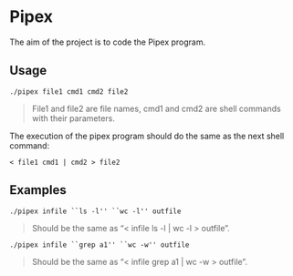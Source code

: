 # Pipex
The aim of the project is to code the Pipex program.
## Usage
```
./pipex file1 cmd1 cmd2 file2
```
>File1 and file2 are file names, cmd1 and cmd2 are shell commands with
their parameters.

The execution of the pipex program should do the same as the next shell command:
```
< file1 cmd1 | cmd2 > file2
```
## Examples
 ```
./pipex infile ``ls -l'' ``wc -l'' outfile
```
>Should be the same as “< infile ls -l | wc -l > outfile”.
```
./pipex infile ``grep a1'' ``wc -w'' outfile
```
>Should be the same as “< infile grep a1 | wc -w > outfile”.
